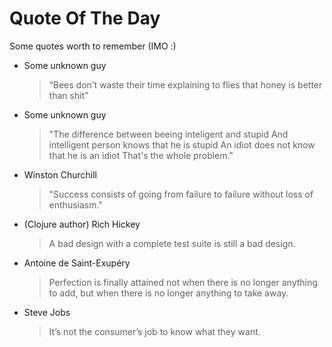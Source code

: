 # Quote Of The Day

Some quotes worth to remember (IMO :)

- Some unknown guy
   > “Bees don’t waste their time explaining to 
      flies that honey is better than shit” 

- Some unknown guy
   > "The difference between beeing inteligent and stupid
      And intelligent person knows that he is stupid
      An idiot does not know that he is an idiot
      That's the whole problem."

- Winston Churchill
    > "Success consists of going from failure to failure without loss of enthusiasm."

- (Clojure author) Rich Hickey
    > A bad design with a complete test suite is still a bad design.

- Antoine de Saint-Exupéry
    > Perfection is finally attained not when there is no longer anything to add, but when there is no longer anything to take away.

- Steve Jobs
    > It’s not the consumer’s job to know what they want.

